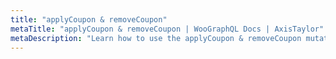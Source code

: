 ```yaml
---
title: "applyCoupon & removeCoupon"
metaTitle: "applyCoupon & removeCoupon | WooGraphQL Docs | AxisTaylor"
metaDescription: "Learn how to use the applyCoupon & removeCoupon mutations."
---
```

